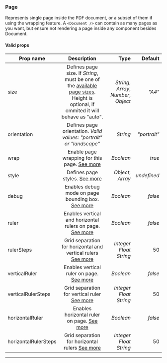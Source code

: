 ### Page

Represents single page inside the PDF document, or a subset of them if using the wrapping feature. A `<Document />` can contain as many pages as you want, but ensure not rendering a page inside any component besides Document.

#### Valid props

| Prop name            |                                                       Description                                                        |                        Type |      Default |
| -------------------- | :----------------------------------------------------------------------------------------------------------------------: | --------------------------: | -----------: |
| size                 | Defines page size. If _String_, must be one of the [available page sizes](https://github.com/diegomura/react-pdf/blob/master/src/utils/pageSizes.js). Height is optional, if ommited it will behave as "auto". | _String_, _Array_, _Number_, _Object_ |       _"A4"_ |
| orientation          |                           Defines page orientation. _Valid values: "portrait" or "landscape"_                            |                    _String_ | _"portrait"_ |
| wrap                 |                         Enable page wrapping for this page. [See more](/advanced#page-wrapping)                          |                   _Boolean_ |       _true_ |
| style                |                                        Defines page styles. [See more](/styling)                                         |           _Object_, _Array_ |  _undefined_ |
| debug                |                         Enables debug mode on page bounding box. [See more](/advanced#debugging)                         |                   _Boolean_ |      _false_ |
| ruler                |                       Enables vertical and horizontal rulers on page. [See more](/advanced#ruler)                        |                   _Boolean_ |      _false_ |
| rulerSteps           |                      Grid separation for horizontal and vertical rulers [See more](/advanced#ruler)                      |  _Integer_ _Float_ _String_ |           50 |
| verticalRuler        |                               Enables vertical ruler on page. [See more](/advanced#ruler)                                |                   _Boolean_ |      _false_ |
| verticalRulerSteps   |                              Grid separation for vertical ruler [See more](/advanced#ruler)                              |  _Integer_ _Float_ _String_ |           50 |
| horizontalRuler      |                              Enables horizontal ruler on page. [See more](/advanced#ruler)                               |                   _Boolean_ |      _false_ |
| horizontalRulerSteps |                            Grid separation for horizontal rulers [See more](/advanced#ruler)                             |  _Integer_ _Float_ _String_ |           50 |

---
